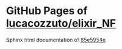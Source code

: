 GitHub Pages of [lucacozzuto/elixir_NF](https://github.com/lucacozzuto/elixir_NF.git)
===
Sphinx html documentation of [85e5954e](https://github.com/lucacozzuto/elixir_NF/tree/85e5954e44832c6a4a2ea5acb1f50f1a0422e44c)
